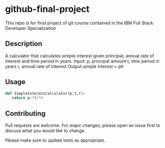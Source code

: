 # github-final-project

This repo is for final project of git course contained in the IBM Full Stack Developer Specialization

## Description

A calculator that calculates simple interest given principal, annual rate of interest and time period in years.
Input:
   p, principal amount
   t, time period in years
   r, annual rate of interest
Output
   simple interest = p*t*r

## Usage

```python
def SimpleInterestCalculator(p,t,r):
   return p/*t/*r
```
   
## Contributing

Pull requests are welcome. For major changes, please open an issue first
to discuss what you would like to change.

Please make sure to update tests as appropriate.
